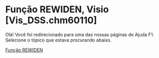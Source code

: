 
# Função REWIDEN, Visio [Vis_DSS.chm60110]

Olá! Você foi redirecionado para uma das nossas páginas de Ajuda F1. Selecione o tópico que estava procurando abaixo.

[Função REWIDEN](http://msdn.microsoft.com/library/c20842cd-86b1-83fa-49ba-118936013b6f%28Office.15%29.aspx)

